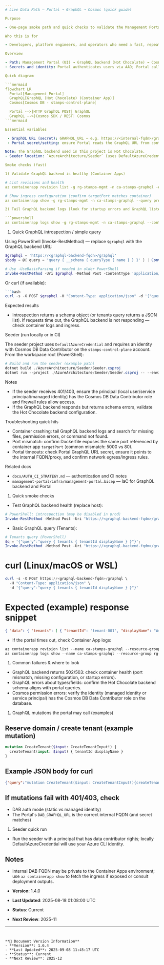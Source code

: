 ```yaml
---
# Live Data Path — Portal → GraphQL → Cosmos (quick guide)

Purpose

- One-page smoke path and quick checks to validate the Management Portal consumes live data from the GraphQL backend (Hot Chocolate) backed by Cosmos DB.

Who this is for

- Developers, platform engineers, and operators who need a fast, repeatable set of checks to confirm the live-data flow is healthy.

Overview

- Path: Management Portal (UI) → GraphQL backend (Hot Chocolate) → Cosmos DB (control-plane containers: tenants, cells, operations)
- Secrets and identity: Portal authenticates users via AAD; Portal calls the GraphQL backend over the internal network; the GraphQL backend uses a managed identity or connection string to read Cosmos.

Quick diagram

```mermaid
flowchart LR
  Portal[Management Portal]
  GraphQL[GraphQL (Hot Chocolate) (Container App)]
  Cosmos[Cosmos DB - stamps-control-plane]

  Portal -->|HTTP GraphQL POST| GraphQL
  GraphQL -->|Cosmos SDK / REST| Cosmos
```mermaid

Essential variables

 - GraphQL URL (secret): GRAPHQL_URL — e.g. https://<internal-fqdn>/graphql
 - Portal secret/setting: ensure Portal reads the GraphQL URL from container-app secrets or Key Vault

Note: The GraphQL backend used in this project is Hot Chocolate.
- Seeder location: `AzureArchitecture/Seeder` (uses DefaultAzureCredential)

Smoke checks (fast)

1) Validate GraphQL backend is healthy (Container Apps)

# List revisions and health
az containerapp revision list -g rg-stamps-mgmt -n ca-stamps-graphql -o table

# Show ingress configuration (confirm targetPort matches container)
az containerapp show -g rg-stamps-mgmt -n ca-stamps-graphql --query properties.configuration.ingress

2) Tail GraphQL backend logs (look for startup errors and GraphQL listening)

```powershell
az containerapp logs show -g rg-stamps-mgmt -n ca-stamps-graphql --container dab --tail 200
```

1) Quick GraphQL introspection / simple query

Using PowerShell (Invoke-RestMethod) — replace `$graphql` with the GraphQL backend URL:

```powershell
$graphql = 'https://<graphql-backend-fqdn>/graphql'
$body = @{ query = 'query { __schema { queryType { name } } }' } | ConvertTo-Json

# Use -UseBasicParsing if needed in older PowerShell
Invoke-RestMethod -Uri $graphql -Method Post -ContentType 'application/json' -Body $body
```

Or curl (if available):

```powershell
```bash
curl -s -X POST $graphql -H "Content-Type: application/json" -d '{"query":"{ tenants { tenantId name } }"}' | jq
```

Expected results

- Introspection returns a schema object (or tenants query returns a JSON list). If requests time out, the GraphQL backend is not responding — check container logs and ingress.

Seeder (run locally or in CI)

The seeder project uses `DefaultAzureCredential` and requires an identity with Cosmos DB Data Contributor on the `stamps-control-plane` account.
From the workspace root (PowerShell):

```powershell
# Build and run the seeder (example path)
dotnet build ./AzureArchitecture/Seeder/Seeder.csproj
dotnet run --project ./AzureArchitecture/Seeder/Seeder.csproj -- --environment dev
```

Notes

- If the seeder receives 401/403, ensure the principal (local user/service principal/managed identity) has the Cosmos DB Data Contributor role and firewall rules allow access.
- If the GraphQL backend responds but returns schema errors, validate the Hot Chocolate backend configuration.

Troubleshooting quick hits

- Container crashing: tail GraphQL backend logs and search for missing files, permission errors, or command not found.
- Port mismatch: confirm Dockerfile exposes the same port referenced by container app `targetPort` (common mismatch: 5000 vs 80).
- Portal timeouts: check Portal GraphQL URL secret, ensure it points to the internal FQDN/proxy, and confirm network egress/ingress rules.

Related docs

- `docs/AUTH_CI_STRATEGY.md` — authentication and CI notes
- `management-portal/infra/management-portal.bicep` — IaC for GraphQL backend and Portal

1) Quick smoke checks

- Test GraphQL backend health (replace host):

```powershell
# PowerShell: introspection (may be disabled in prod)
Invoke-RestMethod -Method Post -Uri "https://<graphql-backend-fqdn>/graphql" -Body '{"query":"{ __schema { types { name } } }"}' -ContentType 'application/json'
```

- Basic GraphQL query (Tenants):

```powershell
# Tenants query (PowerShell)
$q = '{"query":"query { tenants { tenantId displayName } }"}';
Invoke-RestMethod -Method Post -Uri "https://<graphql-backend-fqdn>/graphql" -Body $q -ContentType 'application/json'
```

  # curl (Linux/macOS or WSL)

```powershell
curl -s -X POST https://<graphql-backend-fqdn>/graphql \
  -H "Content-Type: application/json" \
  -d '{"query":"query { tenants { tenantId displayName } }"}'
```

  # Expected (example) response snippet

```json
{ "data": { "tenants": [ { "tenantId": "tenant-001", "displayName": "Acme Ltd" } ] } }
```

- If the portal times out, check Container App logs:

```powershell
az containerapp revision list --name ca-stamps-graphql --resource-group rg-stamps-mgmt --output table
az containerapp logs show --name ca-stamps-graphql --resource-group rg-stamps-mgmt --revision <revision-name>
```

1) Common failures & where to look

- GraphQL backend returns 502/503: check container health (port mismatch, missing configuration, or startup errors).
- GraphQL errors about types/fields: confirm the Hot Chocolate backend schema aligns with portal queries.
- Cosmos permission errors: verify the identity (managed identity or service principal) has the Cosmos DB Data Contributor role on the database.

1) GraphQL mutations the portal may call (examples)

## Reserve domain / create tenant (example mutation)

```graphql
mutation CreateTenant($input: CreateTenantInput!) {
  createTenant(input: $input) { tenantId displayName }
}
```

## Example JSON body for curl

```json
{"query":"mutation CreateTenant($input: CreateTenantInput!){createTenant(input:$input){tenantId displayName}}","variables":{"input":{"displayName":"New Tenant","tenantId":"tenant-123"}}}
```

## If mutations fail with 401/403, check

- DAB auth mode (static vs managed identity)
- The Portal's `DAB_GRAPHQL_URL` is the correct internal FQDN (and secret matches)

1) Seeder quick run

- Run the seeder with a principal that has data contributor rights; locally DefaultAzureCredential will use your Azure CLI identity.

## Notes

- Internal DAB FQDN may be private to the Container Apps environment; use `az containerapp show` to fetch the ingress if exposed or consult deployment outputs.


- **Version**: 1.4.0
- **Last Updated**: 2025-08-18 01:08:00 UTC  
- **Status**: Current
- **Next Review**: 2025-11
---
```


**📝 Document Version Information**
- **Version**: 1.6.4
- **Last Updated**: 2025-09-08 11:45:17 UTC  
- **Status**: Current
- **Next Review**: 2025-12